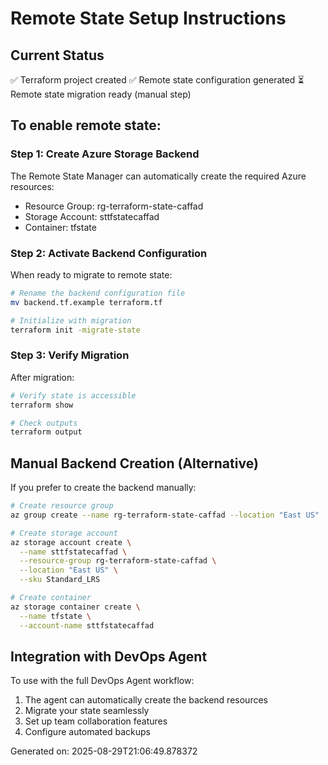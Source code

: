 # Remote State Setup Instructions

## Current Status
✅ Terraform project created
✅ Remote state configuration generated
⏳ Remote state migration ready (manual step)

## To enable remote state:

### Step 1: Create Azure Storage Backend
The Remote State Manager can automatically create the required Azure resources:

- Resource Group: rg-terraform-state-caffad
- Storage Account: sttfstatecaffad
- Container: tfstate

### Step 2: Activate Backend Configuration
When ready to migrate to remote state:

```bash
# Rename the backend configuration file
mv backend.tf.example terraform.tf

# Initialize with migration
terraform init -migrate-state
```

### Step 3: Verify Migration
After migration:

```bash
# Verify state is accessible
terraform show

# Check outputs
terraform output
```

## Manual Backend Creation (Alternative)

If you prefer to create the backend manually:

```bash
# Create resource group
az group create --name rg-terraform-state-caffad --location "East US"

# Create storage account
az storage account create \
  --name sttfstatecaffad \
  --resource-group rg-terraform-state-caffad \
  --location "East US" \
  --sku Standard_LRS

# Create container
az storage container create \
  --name tfstate \
  --account-name sttfstatecaffad
```

## Integration with DevOps Agent

To use with the full DevOps Agent workflow:
1. The agent can automatically create the backend resources
2. Migrate your state seamlessly
3. Set up team collaboration features
4. Configure automated backups

Generated on: 2025-08-29T21:06:49.878372
